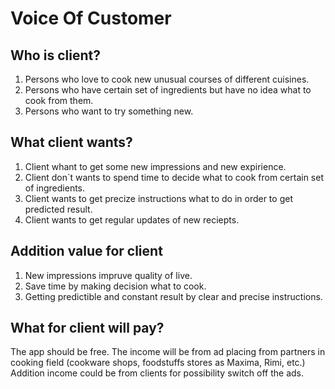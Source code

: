 # Voice Of Customer

## Who is client?

1. Persons who love to cook new unusual courses of different cuisines.
2. Persons who have certain set of ingredients but have no idea what to cook from them.
3. Persons who want to try something new.

## What client wants?

1. Client whant to get some new impressions and new expirience.
2. Client don`t wants to spend time to decide what to cook from certain set of ingredients.
3. Client wants to get precize instructions what to do in order to get predicted result.
4. Client wants to get regular updates of new reciepts.

## Addition value for client

1. New impressions impruve quality of live.
2. Save time by making decision what to cook.
3. Getting predictible and constant result by clear and precise instructions.

## What for client will pay?

The app should be free. The income will be from ad placing from partners in cooking field (cookware shops, foodstuffs stores as Maxima, Rimi, etc.)  
Addition income could be from clients for possibility switch off the ads.
